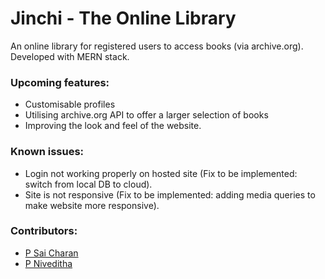 # Jinchi - The Online Library

An online library for registered users to access books (via archive.org).
Developed with MERN stack.

### Upcoming features:
- Customisable profiles
- Utilising archive.org API to offer a larger selection of books
- Improving the look and feel of the website.

### Known issues:
- Login not working properly on hosted site (Fix to be implemented: switch from local DB to cloud).
- Site is not responsive (Fix to be implemented: adding media queries to make website more responsive).

### Contributors:
- [P Sai Charan](https://github.com/saicharan1901)
- [P Niveditha](https://github.com/nive404)
